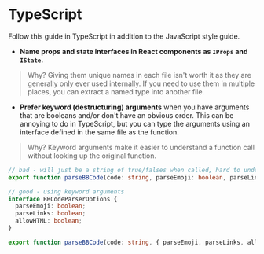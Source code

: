 # TypeScript

Follow this guide in TypeScript in addition to the JavaScript style guide.

- **Name props and state interfaces in React components as `IProps` and `IState`.** 
> Why? Giving them unique names in each file isn't worth it as they are generally only ever used internally. If you need to use them in multiple places, you can extract a named type into another file.

- **Prefer keyword (destructuring) arguments** when you have arguments that are booleans and/or don't have an obvious order. This can be annoying to do in TypeScript, but you can type the arguments using an interface defined in the same file as the function.
> Why? Keyword arguments make it easier to understand a function call without looking up the original function.
```typescript
// bad - will just be a string of true/falses when called, hard to understand
export function parseBBCode(code: string, parseEmoji: boolean, parseLinks: boolean, allowHTML: boolean) 

// good - using keyword arguments
interface BBCodeParserOptions {
  parseEmoji: boolean;
  parseLinks: boolean;
  allowHTML: boolean;
}

export function parseBBCode(code: string, { parseEmoji, parseLinks, allowHTML }: BBCodeParserOptions)
```
